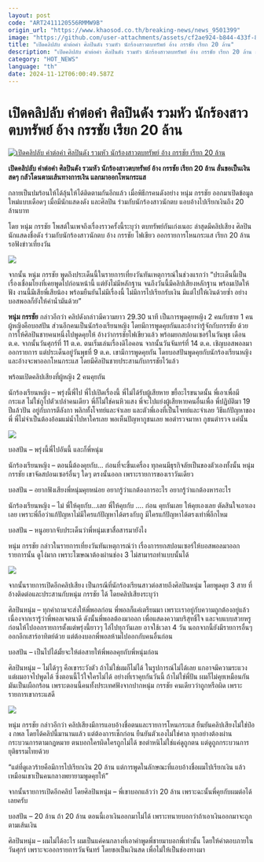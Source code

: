```yaml
---
layout: post
code: "ART2411120556RMMW9B"
origin_url: "https://www.khaosod.co.th/breaking-news/news_9501399"
image: "https://github.com/user-attachments/assets/cf2ae924-b844-433f-85ac-d026561f3987"
title: "เปิดคลิปลับ คำต่อคำ ศิลปินดัง รวมหัว นักร้องสาวตบทรัพย์ อ้าง กรรชัย เรียก 20 ล้าน"
description: "เปิดคลิปลับ คำต่อคำ ศิลปินดัง รวมหัว นักร้องสาวตบทรัพย์ อ้าง กรรชัย เรียก 20 ล้าน ลั่นขอเป็นเงินสดๆ กลัวโดนตามเส้นทางการเงิน แลกมาออกโหนกระแส"
category: "HOT_NEWS"
language: "th"
date: 2024-11-12T06:00:49.587Z
---
```


# เปิดคลิปลับ คำต่อคำ ศิลปินดัง รวมหัว นักร้องสาวตบทรัพย์ อ้าง กรรชัย เรียก 20 ล้าน

[![เปิดคลิปลับ คำต่อคำ ศิลปินดัง รวมหัว นักร้องสาวตบทรัพย์ อ้าง กรรชัย เรียก 20 ล้าน](https://www.khaosod.co.th/wpapp/uploads/2024/11/num455445-1.jpg "เปิดคลิปลับ คำต่อคำ ศิลปินดัง รวมหัว นักร้องสาวตบทรัพย์ อ้าง กรรชัย เรียก 20 ล้าน")](https://www.khaosod.co.th/wpapp/uploads/2024/11/num455445-1.jpg)

**เปิดคลิปลับ คำต่อคำ ศิลปินดัง รวมหัว นักร้องสาวตบทรัพย์ อ้าง กรรชัย เรียก 20 ล้าน ลั่นขอเป็นเงินสดๆ กลัวโดนตามเส้นทางการเงิน แลกมาออกโหนกระแส**

กลายเป็นปมร้อนให้ได้ลุ้นให้ได้ติดตามกันอีกแล้ว เมื่อพิธีกรคนดังอย่าง หนุ่ม กรรชัย ออกมาเปิดข้อมูลใหม่แบบเดือดๆ เมื่อมีนักแสดงดัง และศิลปิน ร่วมกับนักร้องสาวนักตบ แอบอ้างไปเรียกเงินถึง 20 ล้านบาท

โดย หนุ่ม กรรชัย โพสต์ในเพจถึงเรื่องราวครั้งนี้ระบุว่า ตบทรัพย์กันเก่งเนอะ ล่าสุดมีคลิปเสียง ศิลปิน นักแสดงชื่อดัง ร่วมกับนักร้องสาวนักตบ อ้าง กรรชัย ไฟเขียว ออกรายการโหนกระแส เรียก 20 ล้าน รอฟังข่าวเที่ยงวัน

[![](https://www.khaosod.co.th/wpapp/uploads/2024/11/num455445-3.png)](https://www.khaosod.co.th/wpapp/uploads/2024/11/num455445-3.png)

จากนั้น หนุ่ม กรรชัย พูดถึงประเด็นนี้ในรายการเที่ยงวันทันเหตุการณ์ในช่วงแรกว่า “ประเด็นนี้เป็นเรื่องเชื่อมโยงที่เคยพูดไปก่อนหน้านี้ แต่ยังไม่มีหลักฐาน จนถึงวันนี้มีคลิปเสียงหลักฐาน พร้อมเปิดให้ฟัง งานนี้มีเสียพี่เสียน้อง พร้อมยืนยันไม่มีเรื่องนี้ ไม่มีการไปเรียกรับเงิน มีแต่ไปให้เงินด้วยซ้ำ อย่างบอสพอลก็ยังให้ค่าน้ำมันด้วย”

**หนุ่ม กรรชัย** กล่าวอีกว่า คลิปดังกล่าวมีความยาว 29.30 นาที เป็นการพูดคุยหญิง 2 คนกับชาย 1 คน ผู้หญิงคือบอสปัน ส่วนอีกคนเป็นนักร้องเรียนหญิง โดยมีการพูดคุยกันและอ้างว่ารู้จักกับกรรชัย ด้วยการให้ศิลปินชายคนหนึ่งไปพูดคุยให้ อ้างว่ากรรชัยไฟเขียวแล้ว พร้อมยกสปอนเซอร์ในวันพุธ เดือนต.ค. จากนั้นวันศุกร์ที่ 11 ต.ค. ตนเริ่มเล่นเรื่องดิไอคอน จากนั้นวันจันทร์ที่ 14 ต.ค. เชิญบอสพอลมาออกรายการ แต่ประเด็นอยู่วันพุธที่ 9 ต.ค. เขามีการพูดคุยกัน โดยบอสปันพูดคุยกับนักร้องเรียนหญิง และอ้างจะพาออกโหนกระแส โดยมีศิลปินชายประสานกับกรรชัยไว้แล้ว

พร้อมเปิดคลิปเสียงที่ผู้หญิง 2 คนคุยกัน

นักร้องเรียนหญิง – พรุ่งนี้พี่ไป พี่ไปเปิดเรื่องนี้ พี่ไม่ได้รับผู้เสียหาย ขยี้อะไรขนาดนั้น พี่เอาเพื่อมีกระแส ไม่ใช่กูไปตัวเปล่าคนเดียว พี่ก็ไม่ใช่คนหิวแสง พี่จะไปแย่งผู้เสียหายคนอื่นเพื่อ พี่ปฏิบัติมา 19 ปีแล้วปัน อยู่กับการตีลังกา พลิกทั้งโจทย์และจำเลย และตัวพี่เองที่เป็นโจทย์และจำเลย วิธีแก้ปัญหาของพี่ พี่ไม่จำเป็นต้องอ้อมแม่น้ำไปหาใครเลย พอเห็นปัญหากูชนเลย พอตำรวจมาหา กูชนตำรวจ แค่นั้น

[![](https://www.khaosod.co.th/wpapp/uploads/2024/11/num455445-4.png)](https://www.khaosod.co.th/wpapp/uploads/2024/11/num455445-4.png)

บอสปัน – พรุ่งนี้พี่ไปอันนี้ และก็พี่หนุ่ม

นักร้องเรียนหญิง – ตอนนี้ต้องคุยกับ… ก่อนที่จะขึ้นเครื่อง ทุกคนมีธุรกิจลัยเป็นของตัวเองทั้งนั้น หนุ่ม กรรชัย เขาจัดสปอนเซอร์อื่นๆ ใดๆ ตรงนั้นออก เพราะรายการของเราวันเดียว

บอสปัน – อยากฟังเสียงพี่หนุ่มคุยหน่อย อยากรู้ว่าแกต้องการอะไร อยากรู้ว่าแกต้องหารอะไร

นักร้องเรียนหญิง – ไม่ พี่ให้คุยกับ…เลย พี่ให้คุยกับ …. ก่อน คุยกันเลย ให้คุยเองเลย ตัดสินใจเอาเองเลย เพราะพี่ถือว่าแก้ปัญหาไม่มีใครแก้ปัญหาได้ตรงกับกู มีใครแก้ปัญหาได้ตรงเท่าพี่อีกไหม

บอสปัน – หนูอยากจับประเด็นว่าพี่หนุ่มเขาสื่อสารมายังไง

หนุ่ม กรรชัย กล่าวในรายการเที่ยงวันทันเหตุการณ์ว่า เรื่องการยกสปอนเซอร์ให้บอสพอลมาออกรายการนั้น ดูโง่มาก เพราะโฆษณาต้องผ่านช่อง 3 ไม่สามารถทำแบบนั้นได้

[![](https://www.khaosod.co.th/wpapp/uploads/2024/11/num455445-2.png)](https://www.khaosod.co.th/wpapp/uploads/2024/11/num455445-2.png)

จากนั้นรายการเปิดอีกคลิปเสียง เป็นกรณีที่นักร้องเรียนสาวต่อสายถึงศิลปินหนุ่ม โดยพูดคุย 3 สาย ที่อ้างติดต่อและประสานกับหนุ่ม กรรชัย ได้ โดยคลิปเสียงระบุว่า

ศิลปินหนุ่ม – ทุกคำถามจะส่งให้พี่พอลก่อน พี่พอลก็แค่เตรียมมา เพราะเราอยู่กับความถูกต้องอยู่แล้ว เนื่องจากเรารู้ว่าพี่พอลเจตนาดี ดังนั้นพี่พอลต้องมาออก เพื่อแสดงความบริสุทธิ์ใจ และจบแบบสวยหรู ก่อนให้ไปออกรายการตั้งแต่พรุ่งนี้ยาวๆ ไล่ไปทุกวันเลย อาจใช้เวลา 4 วัน นอกจากนี้ยังมีรายการอื่นๆ ออกอีกเสาร์อาทิตย์ด้วย แต่ต้องบอกพี่พอลห้ามไปออกกับคนอื่นก่อน

บอสปัน – เป็นไปได้มั้ยจะให้ต่อสายให้พี่พอลคุยกับพี่หนุ่มก่อน

ศิลปินหนุ่ม – ไม่ได้ๆๆ คือเขาระวังตัว ถ้าไม่ใช่ผมก็ไม่ได้ ในรูปการณ์ไม่ได้เลย แกอาจมีความระแวง แต่ผมอาจไปพูดได้ ซึ่งตอนนี้ไว้ใจใครไม่ได้ อย่างที่เราคุยกันวันนี้ ถ้าไม่ใช่พี่ปัน ผมก็ไม่คุยเหมือนกัน มันเป็นเผือกร้อน เพราะตอนนี้คนทั้งประเทศฟังจากปากหนุ่ม กรรชัย คนเดียวว่าถูกหรือผิด เพราะรายการเขากระแสดี

[![](https://www.khaosod.co.th/wpapp/uploads/2024/11/num455445-1.png)](https://www.khaosod.co.th/wpapp/uploads/2024/11/num455445-1.png)

หนุ่ม กรรชัย กล่าวอีกว่า คลิปเสียงมีการแอบอ้างชื่อตนและรายการโหนกระแส ยืนยันคลิปเสียงไม่ใช่ป๋อง กพล โดยได้คลิปนี้มานานแล้ว แต่ต้องการเช็กก่อน ยืนยันตัวเองไม่ใช่ศาล ทุกอย่างต้องผ่านกระบวนการตามกฎหมาย ตนบอกใครผิดใครถูกไม่ได้ ขอตำหนิไม่ใช่แค่ดูถูกตน แต่ดูถูกกระบวนการยุติธรรมไทยด้วย

“แต่ที่ดูเลวร้ายคือมีการไปเรียกเงิน 20 ล้าน แต่การพูดในลักษณะที่แอบอ้างชื่อผมไปเรียกเงิน แล้วเหมือนเขาเป็นคนกลางพยายามพูดคุยให้”

จากนั้นรายการเปิดอีกคลิป โดยศิลปินหนุ่ม – พี่เขาบอกแล้วว่า 20 ล้าน เพราะฉะนั้นพี่คุยกับผมต่อได้เลยครับ

บอสปัน – 20 ล้าน ถ้า 20 ล้าน ตอนนี้เอาเงินออกมาไม่ได้ เพราะทนายบอกว่าถ้าเอาเงินออกมาจะถูกตามเส้นเงิน

ศิลปินหนุ่ม – ผมไม่ได้อะไร ผมเป็นแค่คนกลางที่เอาคำพูดพี่ชายมาบอกพี่เท่านั้น โดยให้คำตอบภายในวันศุกร์ เพราะจะออกรายการวันจันทร์ โดยขอเป็นเงินสด เพื่อไม่ให้เป็นช่องทางมา